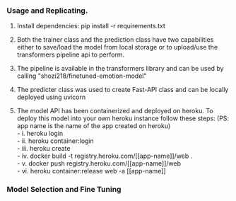 ### Usage and Replicating. 

1. Install dependencies:
  pip install -r requirements.txt
 
2. Both the trainer class and the prediction class have two capabilities either to save/load the model from local storage or to upload/use the transformers pipeline api to perform.

3. The pipeline is available in the transformers library and can be used by calling "shozi218/finetuned-emotion-model"


4. The predicter class was used to create Fast-API class and can be locally deployed using uvicorn

5. The model API has been containerized and deployed on heroku. To deploy this model into your own heroku instance follow these steps: (PS: app name is the name of the app created on heroku)
<br> - i. heroku login
<br> - ii. heroku container:login
<br> - iii. heroku create
<br> - iv. docker build -t registry.heroku.com/[[app-name]]/web .
<br> - v. docker push  registry.heroku.com/[[app-name]]/web
<br> - vi. heroku container:release web -a [[app-name]]
   
### Model Selection and Fine Tuning
